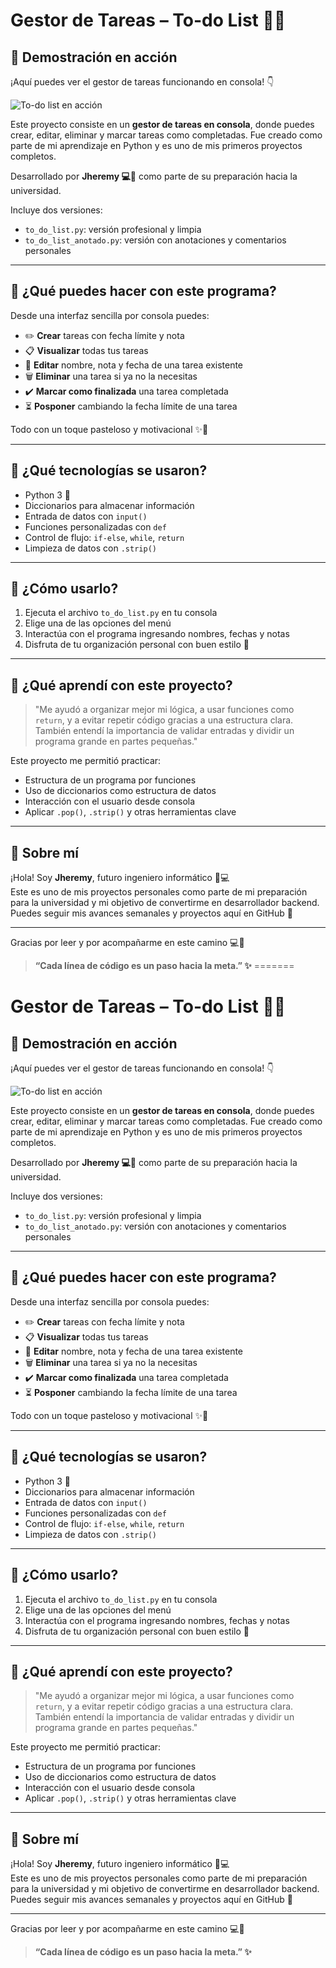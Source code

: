 # Gestor de Tareas – To-do List 📘✨

## 🎥 Demostración en acción

¡Aquí puedes ver el gestor de tareas funcionando en consola! 👇

![To-do list en acción](./to_do_list.gif)

Este proyecto consiste en un **gestor de tareas en consola**, donde puedes crear, editar, eliminar y marcar tareas como completadas. Fue creado como parte de mi aprendizaje en Python y es uno de mis primeros proyectos completos.

Desarrollado por **Jheremy 💻🩵** como parte de su preparación hacia la universidad.

Incluye dos versiones:

- `to_do_list.py`: versión profesional y limpia
- `to_do_list_anotado.py`: versión con anotaciones y comentarios personales

---

## 🎯 ¿Qué puedes hacer con este programa?

Desde una interfaz sencilla por consola puedes:

- ✏️ **Crear** tareas con fecha límite y nota
- 📋 **Visualizar** todas tus tareas
- 📝 **Editar** nombre, nota y fecha de una tarea existente
- 🗑️ **Eliminar** una tarea si ya no la necesitas
- ✔️ **Marcar como finalizada** una tarea completada
- ⏳ **Posponer** cambiando la fecha límite de una tarea

Todo con un toque pasteloso y motivacional ✨💪

---

## 🧠 ¿Qué tecnologías se usaron?

- Python 3 🐍
- Diccionarios para almacenar información
- Entrada de datos con `input()`
- Funciones personalizadas con `def`
- Control de flujo: `if-else`, `while`, `return`
- Limpieza de datos con `.strip()`

---

## 📝 ¿Cómo usarlo?

1. Ejecuta el archivo `to_do_list.py` en tu consola
2. Elige una de las opciones del menú
3. Interactúa con el programa ingresando nombres, fechas y notas
4. Disfruta de tu organización personal con buen estilo 🩵

---

## 🌱 ¿Qué aprendí con este proyecto?

> "Me ayudó a organizar mejor mi lógica, a usar funciones como `return`, y a evitar repetir código gracias a una estructura clara. También entendí la importancia de validar entradas y dividir un programa grande en partes pequeñas."

Este proyecto me permitió practicar:
- Estructura de un programa por funciones
- Uso de diccionarios como estructura de datos
- Interacción con el usuario desde consola
- Aplicar `.pop()`, `.strip()` y otras herramientas clave

---

## 💙 Sobre mí

¡Hola! Soy **Jheremy**, futuro ingeniero informático 🧠💻  
Este es uno de mis proyectos personales como parte de mi preparación para la universidad y mi objetivo de convertirme en desarrollador backend. Puedes seguir mis avances semanales y proyectos aquí en GitHub 🩵

---

Gracias por leer y por acompañarme en este camino 💻🩵

> **“Cada línea de código es un paso hacia la meta.” ✨**
=======
# Gestor de Tareas – To-do List 📘✨

## 🎥 Demostración en acción

¡Aquí puedes ver el gestor de tareas funcionando en consola! 👇

![To-do list en acción](./to_do_list.gif)

Este proyecto consiste en un **gestor de tareas en consola**, donde puedes crear, editar, eliminar y marcar tareas como completadas. Fue creado como parte de mi aprendizaje en Python y es uno de mis primeros proyectos completos.

Desarrollado por **Jheremy 💻🩵** como parte de su preparación hacia la universidad.

Incluye dos versiones:

- `to_do_list.py`: versión profesional y limpia
- `to_do_list_anotado.py`: versión con anotaciones y comentarios personales

---

## 🎯 ¿Qué puedes hacer con este programa?

Desde una interfaz sencilla por consola puedes:

- ✏️ **Crear** tareas con fecha límite y nota
- 📋 **Visualizar** todas tus tareas
- 📝 **Editar** nombre, nota y fecha de una tarea existente
- 🗑️ **Eliminar** una tarea si ya no la necesitas
- ✔️ **Marcar como finalizada** una tarea completada
- ⏳ **Posponer** cambiando la fecha límite de una tarea

Todo con un toque pasteloso y motivacional ✨💪

---

## 🧠 ¿Qué tecnologías se usaron?

- Python 3 🐍
- Diccionarios para almacenar información
- Entrada de datos con `input()`
- Funciones personalizadas con `def`
- Control de flujo: `if-else`, `while`, `return`
- Limpieza de datos con `.strip()`

---

## 📝 ¿Cómo usarlo?

1. Ejecuta el archivo `to_do_list.py` en tu consola
2. Elige una de las opciones del menú
3. Interactúa con el programa ingresando nombres, fechas y notas
4. Disfruta de tu organización personal con buen estilo 🩵

---

## 🌱 ¿Qué aprendí con este proyecto?

> "Me ayudó a organizar mejor mi lógica, a usar funciones como `return`, y a evitar repetir código gracias a una estructura clara. También entendí la importancia de validar entradas y dividir un programa grande en partes pequeñas."

Este proyecto me permitió practicar:
- Estructura de un programa por funciones
- Uso de diccionarios como estructura de datos
- Interacción con el usuario desde consola
- Aplicar `.pop()`, `.strip()` y otras herramientas clave

---

## 💙 Sobre mí

¡Hola! Soy **Jheremy**, futuro ingeniero informático 🧠💻  
Este es uno de mis proyectos personales como parte de mi preparación para la universidad y mi objetivo de convertirme en desarrollador backend. Puedes seguir mis avances semanales y proyectos aquí en GitHub 🩵

---

Gracias por leer y por acompañarme en este camino 💻🩵

> **“Cada línea de código es un paso hacia la meta.” ✨**
